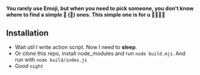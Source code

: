 #### You rarely use Emoji, but when you need to pick someone, you don't know where to find a simple :bug: (🐛) ones. This simple one is for u 💜💜💜💜

## Installation
- Wait util I write action script. Now I need to __sleep__.
- Or clone this repo, install node_modules and run `node build.mjs`. And run with `node build/index.js`
- Good `night`